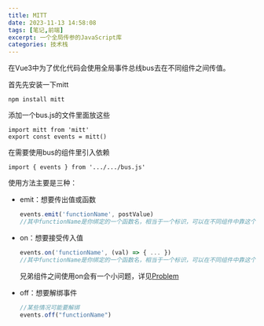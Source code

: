 ```yaml
---
title: MITT
date: 2023-11-13 14:58:08
tags: [笔记,前端]
excerpt: 一个全局传参的JavaScript库
categories: 技术栈
---
```


在Vue3中为了优化代码会使用全局事件总线bus去在不同组件之间传值。

首先先安装一下mitt

```
npm install mitt
```

添加一个bus.js的文件里面放这些

```
import mitt from 'mitt'
export const events = mitt()
```

在需要使用bus的组件里引入依赖

```
import { events } from '.../.../bus.js'
```

使用方法主要是三种：

+ emit：想要传出值或函数

  ```javascript
  events.emit('functionName', postValue)
  //其中functionName是你绑定的一个函数名，相当于一个标识，可以在不同组件中靠这个来判定来源和目的地，postValue是你要传的值。
  ```

+ on：想要接受传入值

  ```javascript
  events.on('functionName', (val) => { ... })
  //其中functionName是你绑定的一个函数名，相当于一个标识，可以在不同组件中靠这个来判定来源和目的地，val是你上面传出来的postValue，要干什么自己写在...里。
  ```

  兄弟组件之间使用on会有一个小问题，详见[Problem](https://taskmanagerol.github.io/2024/01/30/Problem/) 

+ off：想要解绑事件

  ```javascript
  //某些情况可能要解绑
  events.off("functionName")
  ```

  
